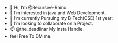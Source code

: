 - 👋 Hi, I’m @Recursive-Rhino.
- 👀 I’m interested in java and Web Development.
- 🌱 I’m currently Pursuing my B-Tech(CSE) 1st year;
- 💞️ I’m looking to collaborate on a Project.
- 📫 @the_deadlinar My insta Handle.
- feel Free To DM me.
